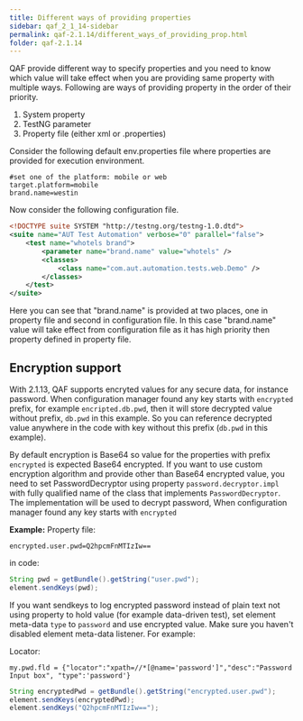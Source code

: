 ```yaml
---
title: Different ways of providing properties
sidebar: qaf_2_1_14-sidebar
permalink: qaf-2.1.14/different_ways_of_providing_prop.html
folder: qaf-2.1.14
---
```



QAF provide different way to specify properties and you need to know which value will take effect when you are providing same property with multiple ways.
Following are ways of providing property in the order of their priority.

1. System property
2. TestNG parameter
3. Property file (either xml or .properties)

Consider the following default env.properties file where properties are provided for execution environment.

```properties
#set one of the platform: mobile or web
target.platform=mobile
brand.name=westin
```

 Now consider the following configuration file.

```xml 
<!DOCTYPE suite SYSTEM "http://testng.org/testng-1.0.dtd">
<suite name="AUT Test Automation" verbose="0" parallel="false">
    <test name="whotels brand">
        <parameter name="brand.name" value="whotels" />
        <classes>
            <class name="com.aut.automation.tests.web.Demo" />
        </classes>
    </test>
</suite>
```

Here you can see that "brand.name" is provided at two places, one in property file and second in configuration file. In this case "brand.name" value will take effect from configuration file as it has high priority then property defined in property file.

## Encryption support
With 2.1.13, QAF supports encryted values for any secure data, for instance password. When configuration manager found any key starts with `encrypted` prefix, for example `encripted.db.pwd`, then it will store decrypted value without prefix, `db.pwd` in this example. So you can reference decrypted value anywhere in the code with key without this prefix (`db.pwd` in this example). 

By default encryption is Base64 so value for the properties with prefix `encrypted` is expected Base64 encrypted. If you want to use custom encryption algorithm and provide other than Base64 encrypted value, you need to set PasswordDecryptor using property `password.decryptor.impl` with fully qualified name of the class that implements `PasswordDecryptor`. The implementation will be used to decrypt password, When configuration manager found any key starts with `encrypted`

**Example:**
Property file:

```properties
encrypted.user.pwd=Q2hpcmFnMTIzIw==
```

in code:

```java
String pwd = getBundle().getString("user.pwd");
element.sendKeys(pwd);
```

If you want sendkeys to log encrypted password instead of plain text not using property to hold value (for example data-driven test), set element meta-data `type` to `password` and use encrypted value. Make sure you haven't disabled element meta-data listener. For example:

Locator:

```properties
my.pwd.fld = {"locator":"xpath=//*[@name='password']","desc":"Password Input box", "type":'password'}
```


```java
String encryptedPwd = getBundle().getString("encrypted.user.pwd");
element.sendKeys(encryptedPwd);
element.sendKeys("Q2hpcmFnMTIzIw==");

```
